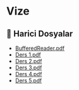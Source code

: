 # Vize


<!--Index-->

## 📂 Harici Dosyalar

- [BufferedReader.pdf](./BufferedReader.pdf)
- [Ders 1.pdf](./Ders%201.pdf)
- [Ders 2.pdf](./Ders%202.pdf)
- [Ders 3.pdf](./Ders%203.pdf)
- [Ders 4.pdf](./Ders%204.pdf)
- [Ders 5.pdf](./Ders%205.pdf)


<!--Index-->

